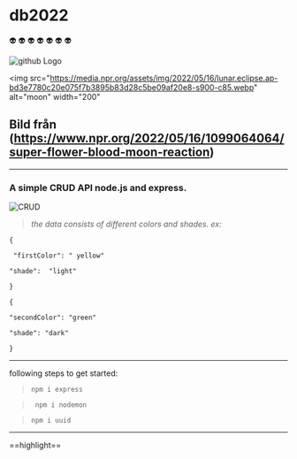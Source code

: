 # db2022

:alien: :alien: :alien: :alien: :alien: :alien: :alien:



![github Logo](https://media.npr.org/assets/img/2022/05/16/lunar.eclipse.ap-bd3e7780c20e075f7b3895b83d28c5be09af20e8-s900-c85.webp) 


<img src="https://media.npr.org/assets/img/2022/05/16/lunar.eclipse.ap-bd3e7780c20e075f7b3895b83d28c5be09af20e8-s900-c85.webp" alt="moon" width="200"
> 
Bild från (https://www.npr.org/2022/05/16/1099064064/super-flower-blood-moon-reaction) 
---

---
### A simple CRUD API node.js and express.

![CRUD](https://w3programmers.com/bangla/wp-content/uploads/2017/12/CRUD.png)

> *the data consists of different colors and shades. 
ex:*

```
{

 "firstColor": " yellow"

"shade":  "light"

}

{

"secondColor": "green"

"shade": "dark"

}  
```
-------------------------------------------------

following steps to get started:

> ` npm i express `

> ` npm i nodemon`

> ` npm i uuid  `

---


 ==highlight==


